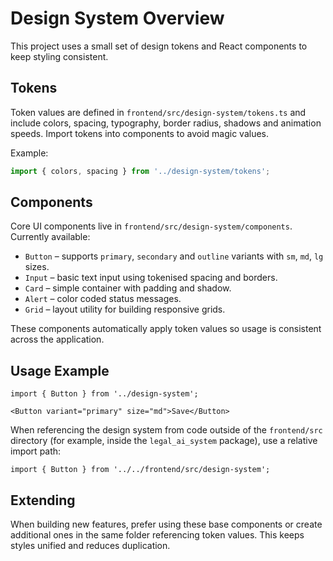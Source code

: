 # Design System Overview

This project uses a small set of design tokens and React components to keep styling consistent.

## Tokens

Token values are defined in `frontend/src/design-system/tokens.ts` and include colors, spacing, typography, border radius, shadows and animation speeds. Import tokens into components to avoid magic values.

Example:
```ts
import { colors, spacing } from '../design-system/tokens';
```

## Components

Core UI components live in `frontend/src/design-system/components`.
Currently available:
- `Button` &ndash; supports `primary`, `secondary` and `outline` variants with `sm`, `md`, `lg` sizes.
- `Input` &ndash; basic text input using tokenised spacing and borders.
- `Card` &ndash; simple container with padding and shadow.
- `Alert` &ndash; color coded status messages.
- `Grid` &ndash; layout utility for building responsive grids.

These components automatically apply token values so usage is consistent across the application.

## Usage Example

```tsx
import { Button } from '../design-system';

<Button variant="primary" size="md">Save</Button>
```

When referencing the design system from code outside of the `frontend/src`
directory (for example, inside the `legal_ai_system` package), use a relative
import path:

```tsx
import { Button } from '../../frontend/src/design-system';
```

## Extending

When building new features, prefer using these base components or create additional ones in the same folder referencing token values. This keeps styles unified and reduces duplication.
